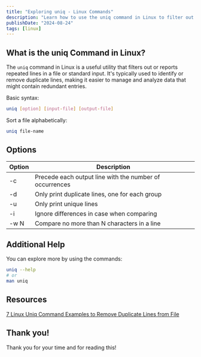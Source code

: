 ```yaml
---
title: "Exploring uniq - Linux Commands"
description: "Learn how to use the uniq command in Linux to filter out duplicate lines, count occurrences, and print only unique or duplicate lines"
publishDate: "2024-08-24"
tags: [linux]
---
```


## What is the uniq Command in Linux?

The `uniq` command in Linux is a useful utility that filters out or reports repeated lines in a file or standard input. It's typically used to identify or remove duplicate lines, making it easier to manage and analyze data that might contain redundant entries.

Basic syntax:

```bash
uniq [option] [input-file] [output-file]
```

Sort a file alphabetically:

```bash
uniq file-name
```

## Options

| Option | Description |
| --- | --- |
| -c | Precede each output line with the number of occurrences |
|  -d | Only print duplicate lines, one for each group |
| -u | Only print unique lines |
| -i | Ignore differences in case when comparing |
| -w N | Compare no more than N characters in a line |

## Additional Help

You can explore more by using the commands:

```bash
uniq --help
# or
man uniq
```

## Resources

[7 Linux Uniq Command Examples to Remove Duplicate Lines from File](https://www.thegeekstuff.com/2013/05/uniq-command-examples/)

## Thank you!

Thank you for your time and for reading this!